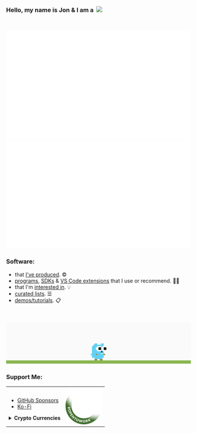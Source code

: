 ### Hello, my name is Jon & I am a &nbsp;![](https://readme-typing-svg.demolab.com?font=Ubuntu&size=20&duration=2000&pause=1250&color=99D21B&vCenter=true&width=250&height=20&lines=backend+software+engineer;husband+%26+father+of+2+boys;RV+nomad+in+the+US)

<br />

![](github-stats/languages.svg#gh-dark-mode-only)![](github-stats//overview.svg#gh-dark-mode-only)

### Software:
* that [I've produced](https://github.com/nomadicGopher?tab=repositories). ©
* [programs](https://github.com/stars/nomadicGopher/lists/programs), [SDKs](https://github.com/stars/nomadicGopher/lists/sdks) & [VS Code extensions](https://github.com/stars/nomadicGopher/lists/vs-code-extensions) that I use or recommend. 👍🏼
* that I'm [interested in](https://github.com/stars/nomadicGopher/lists/interested-in). 💡
* [curated lists](https://github.com/stars/nomadicGopher/lists/curated-lists). ☰
* [demos/tutorials](https://github.com/stars/nomadicGopher/lists/demos-tutorials). 📋

<br />

![](proxy-image.gif)

<h3>Support Me:</h3>

<table>
  <tr>
    <td>
      <ul>
        <li><a href="https://github.com/sponsors/nomadicGopher" target="_blank">GitHub Sponsors</a></li>
        <li><a href="https://ko-fi.com/nomadicGopher" target="_blank">Ko-Fi</a></li>
      </ul>
    <details>
        <summary><b>Crypto Currencies</b></summary>
        <ul>
            <li><b>ETH</b>: 0x7531d86D5Dbda398369ec43205F102e79B3c647A</li>
            <li><b>BTC</b>: bc1qtkuzp85vph7y37rqjlznuta293qsay07cgg90s</li>
            <li><b>LTC</b>: ltc1q9pquzquaj6peplygqdrcxxvcnd5fcud7x80lh8</li>
            <li><b>DOGE</b>: DNQ3GHBVEcNpzXNeB7B4sPqd7L1GhUpMg3</li>
            <li><b>SOL</b>: EQ6QwibvKZsazjvQGJk6fsGW4BQSDS1Zs6Dj79HfVvME</li>
        </ul>
    </details>
    </td>
    <td><img width="100px" src="hire.png" /></td>
  </tr>
</table>
